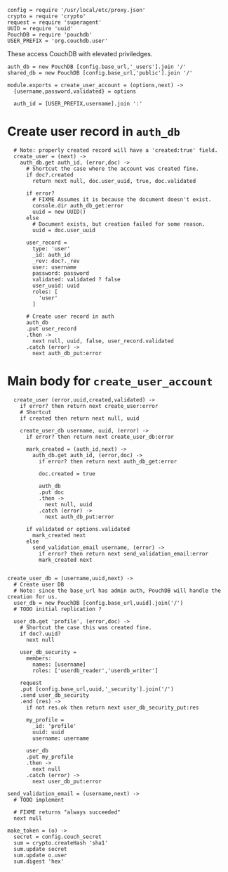     config = require '/usr/local/etc/proxy.json'
    crypto = require 'crypto'
    request = require 'superagent'
    UUID = require 'uuid'
    PouchDB = require 'pouchdb'
    USER_PREFIX = 'org.couchdb.user'

These access CouchDB with elevated priviledges.

    auth_db = new PouchDB [config.base_url,'_users'].join '/'
    shared_db = new PouchDB [config.base_url,'public'].join '/'

    module.exports = create_user_account = (options,next) ->
      {username,password,validated} = options

      auth_id = [USER_PREFIX,username].join ':'

Create user record in `auth_db`
===============================

      # Note: properly created record will have a 'created:true' field.
      create_user = (next) ->
        auth_db.get auth_id, (error,doc) ->
          # Shortcut the case where the account was created fine.
          if doc?.created
            return next null, doc.user_uuid, true, doc.validated

          if error?
            # FIXME Assumes it is because the document doesn't exist.
            console.dir auth_db_get:error
            uuid = new UUID()
          else
            # Document exists, but creation failed for some reason.
            uuid = doc.user_uuid

          user_record =
            type: 'user'
            _id: auth_id
            _rev: doc?._rev
            user: username
            password: password
            validated: validated ? false
            user_uuid: uuid
            roles: [
              'user'
            ]

          # Create user record in auth
          auth_db
          .put user_record
          .then ->
            next null, uuid, false, user_record.validated
          .catch (error) ->
            next auth_db_put:error

Main body for `create_user_account`
===================================

      create_user (error,uuid,created,validated) ->
        if error? then return next create_user:error
        # Shortcut
        if created then return next null, uuid

        create_user_db username, uuid, (error) ->
          if error? then return next create_user_db:error

          mark_created = (auth_id,next) ->
            auth_db.get auth_id, (error,doc) ->
              if error? then return next auth_db_get:error

              doc.created = true

              auth_db
              .put doc
              .then ->
                next null, uuid
              .catch (error) ->
                next auth_db_put:error

          if validated or options.validated
            mark_created next
          else
            send_validation_email username, (error) ->
              if error? then return next send_validation_email:error
              mark_created next


    create_user_db = (username,uuid,next) ->
      # Create user DB
      # Note: since the base_url has admin auth, PouchDB will handle the creation for us.
      user_db = new PouchDB [config.base_url,uuid].join('/')
      # TODO initial replication ?

      user_db.get 'profile', (error,doc) ->
        # Shortcut the case this was created fine.
        if doc?.uuid?
          next null

        user_db_security =
          members:
            names: [username]
            roles: ['userdb_reader','userdb_writer']

        request
        .put [config.base_url,uuid,'_security'].join('/')
        .send user_db_security
        .end (res) ->
          if not res.ok then return next user_db_security_put:res

          my_profile =
            _id: 'profile'
            uuid: uuid
            username: username

          user_db
          .put my_profile
          .then ->
            next null
          .catch (error) ->
            next user_db_put:error

    send_validation_email = (username,next) ->
      # TODO implement

      # FIXME returns "always succeeded"
      next null

    make_token = (o) ->
      secret = config.couch_secret
      sum = crypto.createHash 'sha1'
      sum.update secret
      sum.update o.user
      sum.digest 'hex'
